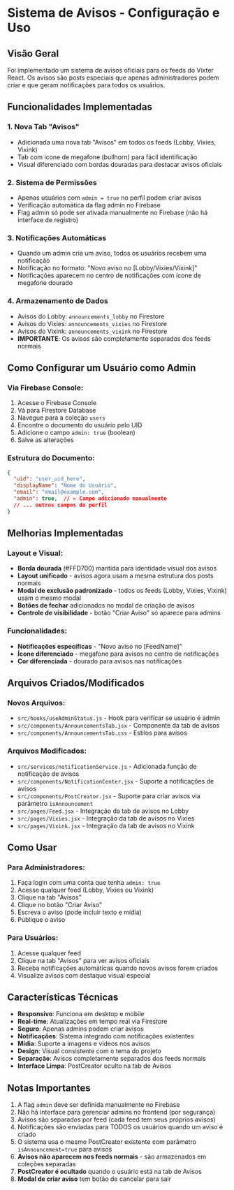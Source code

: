 # Sistema de Avisos - Configuração e Uso

## Visão Geral
Foi implementado um sistema de avisos oficiais para os feeds do Vixter React. Os avisos são posts especiais que apenas administradores podem criar e que geram notificações para todos os usuários.

## Funcionalidades Implementadas

### 1. Nova Tab "Avisos"
- Adicionada uma nova tab "Avisos" em todos os feeds (Lobby, Vixies, Vixink)
- Tab com ícone de megafone (bullhorn) para fácil identificação
- Visual diferenciado com bordas douradas para destacar avisos oficiais

### 2. Sistema de Permissões
- Apenas usuários com `admin = true` no perfil podem criar avisos
- Verificação automática da flag admin no Firebase
- Flag admin só pode ser ativada manualmente no Firebase (não há interface de registro)

### 3. Notificações Automáticas
- Quando um admin cria um aviso, todos os usuários recebem uma notificação
- Notificação no formato: "Novo aviso no [Lobby/Vixies/Vixink]"
- Notificações aparecem no centro de notificações com ícone de megafone dourado

### 4. Armazenamento de Dados
- Avisos do Lobby: `announcements_lobby` no Firestore
- Avisos do Vixies: `announcements_vixies` no Firestore  
- Avisos do Vixink: `announcements_vixink` no Firestore
- **IMPORTANTE**: Os avisos são completamente separados dos feeds normais

## Como Configurar um Usuário como Admin

### Via Firebase Console:
1. Acesse o Firebase Console
2. Vá para Firestore Database
3. Navegue para a coleção `users`
4. Encontre o documento do usuário pelo UID
5. Adicione o campo `admin: true` (boolean)
6. Salve as alterações

### Estrutura do Documento:
```json
{
  "uid": "user_uid_here",
  "displayName": "Nome do Usuário",
  "email": "email@example.com",
  "admin": true,  // ← Campo adicionado manualmente
  // ... outros campos do perfil
}
```

## Melhorias Implementadas

### Layout e Visual:
- **Borda dourada** (#FFD700) mantida para identidade visual dos avisos
- **Layout unificado** - avisos agora usam a mesma estrutura dos posts normais
- **Modal de exclusão padronizado** - todos os feeds (Lobby, Vixies, Vixink) usam o mesmo modal
- **Botões de fechar** adicionados no modal de criação de avisos
- **Controle de visibilidade** - botão "Criar Aviso" só aparece para admins

### Funcionalidades:
- **Notificações específicas** - "Novo aviso no [FeedName]"
- **Ícone diferenciado** - megafone para avisos no centro de notificações
- **Cor diferenciada** - dourado para avisos nas notificações

## Arquivos Criados/Modificados

### Novos Arquivos:
- `src/hooks/useAdminStatus.js` - Hook para verificar se usuário é admin
- `src/components/AnnouncementsTab.jsx` - Componente da tab de avisos
- `src/components/AnnouncementsTab.css` - Estilos para avisos

### Arquivos Modificados:
- `src/services/notificationService.js` - Adicionada função de notificação de avisos
- `src/components/NotificationCenter.jsx` - Suporte a notificações de avisos
- `src/components/PostCreator.jsx` - Suporte para criar avisos via parâmetro `isAnnouncement`
- `src/pages/Feed.jsx` - Integração da tab de avisos no Lobby
- `src/pages/Vixies.jsx` - Integração da tab de avisos no Vixies
- `src/pages/Vixink.jsx` - Integração da tab de avisos no Vixink

## Como Usar

### Para Administradores:
1. Faça login com uma conta que tenha `admin: true`
2. Acesse qualquer feed (Lobby, Vixies ou Vixink)
3. Clique na tab "Avisos"
4. Clique no botão "Criar Aviso"
5. Escreva o aviso (pode incluir texto e mídia)
6. Publique o aviso

### Para Usuários:
1. Acesse qualquer feed
2. Clique na tab "Avisos" para ver avisos oficiais
3. Receba notificações automáticas quando novos avisos forem criados
4. Visualize avisos com destaque visual especial

## Características Técnicas

- **Responsivo**: Funciona em desktop e mobile
- **Real-time**: Atualizações em tempo real via Firestore
- **Seguro**: Apenas admins podem criar avisos
- **Notificações**: Sistema integrado com notificações existentes
- **Mídia**: Suporte a imagens e vídeos nos avisos
- **Design**: Visual consistente com o tema do projeto
- **Separação**: Avisos completamente separados dos feeds normais
- **Interface Limpa**: PostCreator oculto na tab de Avisos

## Notas Importantes

1. A flag `admin` deve ser definida manualmente no Firebase
2. Não há interface para gerenciar admins no frontend (por segurança)
3. Avisos são separados por feed (cada feed tem seus próprios avisos)
4. Notificações são enviadas para TODOS os usuários quando um aviso é criado
5. O sistema usa o mesmo PostCreator existente com parâmetro `isAnnouncement=true` para avisos
6. **Avisos não aparecem nos feeds normais** - são armazenados em coleções separadas
7. **PostCreator é ocultado** quando o usuário está na tab de Avisos
8. **Modal de criar aviso** tem botão de cancelar para sair
